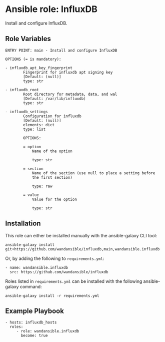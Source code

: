 Ansible role: InfluxDB
======================

Install and configure InfluxDB.

Role Variables
--------------

```
ENTRY POINT: main - Install and configure InfluxDB

OPTIONS (= is mandatory):

- influxdb_apt_key_fingerprint
        Fingerprint for influxdb apt signing key
        [Default: (null)]
        type: str

- influxdb_root
        Root directory for metadata, data, and wal
        [Default: /var/lib/influxdb]
        type: str

- influxdb_settings
        Configuration for influxdb
        [Default: (null)]
        elements: dict
        type: list

        OPTIONS:

        = option
            Name of the option

            type: str

        = section
            Name of the section (use null to place a setting before
            the first section)

            type: raw

        = value
            Value for the option

            type: str
```

Installation
------------

This role can either be installed manually with the ansible-galaxy CLI tool:

    ansible-galaxy install git+https://github.com/wandansible/influxdb,main,wandansible.influxdb
     
Or, by adding the following to `requirements.yml`:

    - name: wandansible.influxdb
      src: https://github.com/wandansible/influxdb

Roles listed in `requirements.yml` can be installed with the following ansible-galaxy command:

    ansible-galaxy install -r requirements.yml

Example Playbook
----------------

    - hosts: influxdb_hosts
      roles:
         - role: wandansible.influxdb
           become: true
